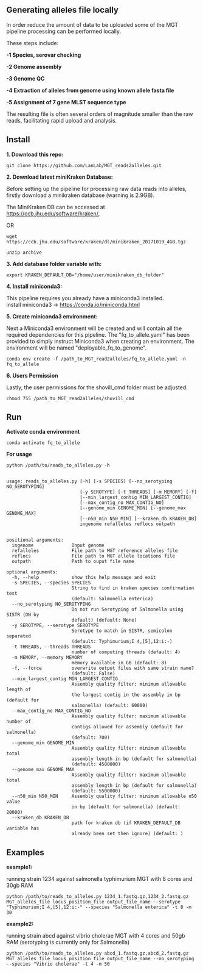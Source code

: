 
Generating alleles file locally
-------------------------------

In order reduce the amount of data to be uploaded some of the MGT pipeline processing can be performed locally.

These steps include:

**-1 Species, serovar checking**

**-2 Genome assembly**

**-3 Genome QC**

**-4 Extraction of alleles from genome using known allele fasta file**

**-5 Assignment of 7 gene MLST sequence type**

The resulting file is often several orders of magnitude smaller than the raw reads, facilitating rapid upload and analysis.

Install
-----------
**1. Download this repo:**

	git clone https://github.com/LanLab/MGT_reads2alleles.git

**2. Download latest miniKraken Database:**

Before setting up the pipeline for processing raw data reads into alleles, firstly download a minikraken database (warning is 2.9GB).

The MiniKraken DB can be accessed at https://ccb.jhu.edu/software/kraken/,
	
OR

	wget https://ccb.jhu.edu/software/kraken/dl/minikraken_20171019_4GB.tgz

	unzip archive


**3. Add database folder variable with:**

    export KRAKEN_DEFAULT_DB="/home/user/minikraken_db_folder"
    

**4. Install miniconda3:**

This pipeline requires you already have a miniconda3 installed.  
install miniconda3 -> https://conda.io/miniconda.html


**5. Create miniconda3 environment:**

Next a Miniconda3 environment will be created and will contain all the required dependencies for this pipeline.
The "fq_to_allele.yaml" has been provided to simply instruct Miniconda3 when creating an environment.
The environment will be named "deployable_fq_to_genome".

	conda env create -f /path_to_MGT_read2alleles/fq_to_allele.yaml -n fq_to_allele

**6. Users Permission**

Lastly, the user permissions for the shovill_cmd folder must be adjusted.

	chmod 755 /path_to_MGT_read2alleles/shovill_cmd

Run
---


**Activate conda environment**

    conda activate fq_to_allele

**For usage** 

    python /path/to/reads_to_alleles.py -h


    usage: reads_to_alleles.py [-h] [-s SPECIES] [--no_serotyping NO_SEROTYPING]
                               [-y SEROTYPE] [-t THREADS] [-m MEMORY] [-f]
                               [--min_largest_contig MIN_LARGEST_CONTIG]
                               [--max_contig_no MAX_CONTIG_NO]
                               [--genome_min GENOME_MIN] [--genome_max GENOME_MAX]
                               [--n50_min N50_MIN] [--kraken_db KRAKEN_DB]
                               ingenome refalleles reflocs outpath
    
    
    positional arguments:
      ingenome              Input genome
      refalleles            File path to MGT reference alleles file
      reflocs               File path to MGT allele locations file
      outpath               Path to ouput file name
    
    optional arguments:
      -h, --help            show this help message and exit
      -s SPECIES, --species SPECIES
                            String to find in kraken species confirmation test
                            (default: Salmonella enterica)
      --no_serotyping NO_SEROTYPING
                            Do not run Serotyping of Salmonella using SISTR (ON by
                            default) (default: None)
      -y SEROTYPE, --serotype SEROTYPE
                            Serotype to match in SISTR, semicolon separated
                            (default: Typhimurium;I 4,[5],12:i:-)
      -t THREADS, --threads THREADS
                            number of computing threads (default: 4)
      -m MEMORY, --memory MEMORY
                            memory available in GB (default: 8)
      -f, --force           overwrite output files with same strain name?
                            (default: False)
      --min_largest_contig MIN_LARGEST_CONTIG
                            Assembly quality filter: minimum allowable length of
                            the largest contig in the assembly in bp (default for
                            salmonella) (default: 60000)
      --max_contig_no MAX_CONTIG_NO
                            Assembly quality filter: maximum allowable number of
                            contigs allowed for assembly (default for salmonella)
                            (default: 700)
      --genome_min GENOME_MIN
                            Assembly quality filter: minimum allowable total
                            assembly length in bp (default for salmonella)
                            (default: 4500000)
      --genome_max GENOME_MAX
                            Assembly quality filter: maximum allowable total
                            assembly length in bp (default for salmonella)
                            (default: 5500000)
      --n50_min N50_MIN     Assembly quality filter: minimum allowable n50 value
                            in bp (default for salmonella) (default: 20000)
      --kraken_db KRAKEN_DB
                            path for kraken db (if KRAKEN_DEFAULT_DB variable has
                            already been set then ignore) (default: )

Examples
--------

**example1:** 

running strain 1234 against salmonella typhimurium MGT with 8 cores and 30gb RAM

    python /path/to/reads_to_alleles.py 1234_1.fastq.gz,1234_2.fastq.gz MGT_alleles_file locus_position_file output_file_name --serotype "Typhimurium;I 4,[5],12:i:-" --species "Salmonella enterica" -t 8 -m 30

**example2:**

running strain abcd against vibrio cholerae MGT with 4 cores and 50gb RAM
(serotyping is currently only for Salmonella)

    python /path/to/reads_to_alleles.py abcd_1.fastq.gz,abcd_2.fastq.gz MGT_alleles_file locus_position_file output_file_name --no_serotyping --species "Vibrio cholerae" -t 4 -m 50
